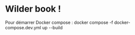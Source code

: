 # Wilder book !

Pour démarrer Docker compose :
docker compose -f docker-compose.dev.yml up --build

